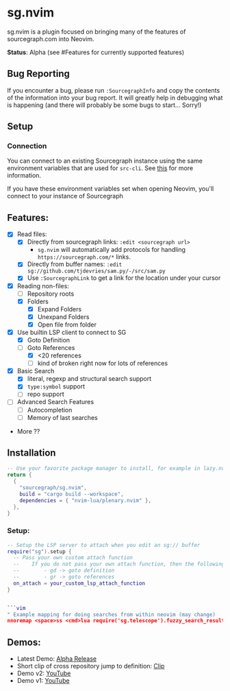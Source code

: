 # sg.nvim

sg.nvim is a plugin focused on bringing many of the features of sourcegraph.com into Neovim.

**Status**: Alpha (see #Features for currently supported features)

## Bug Reporting

If you encounter a bug, please run `:SourcegraphInfo` and copy the contents of the information into your bug report.
It will greatly help in debugging what is happening (and there will probably be some bugs to start... Sorry!)

## Setup

### Connection

You can connect to an existing Sourcegraph instance using the same environment variables
that are used for `src-cli`. See [this](https://github.com/sourcegraph/src-cli#log-into-your-sourcegraph-instance) for more information.

If you have these environment variables set when opening Neovim, you'll connect to your
instance of Sourcegraph

## Features:

- [x] Read files:
  - [x] Directly from sourcegraph links: `:edit <sourcegraph url>`
    - `sg.nvim` will automatically add protocols for handling `https://sourcegraph.com/*` links.
  - [x] Directly from buffer names: `:edit sg://github.com/tjdevries/sam.py/-/src/sam.py`
  - [x] Use `:SourcegraphLink` to get a link for the location under your cursor
- [x] Reading non-files:
  - [ ] Repository roots
  - [x] Folders
    - [x] Expand Folders
    - [x] Unexpand Folders
    - [x] Open file from folder
- [x] Use builtin LSP client to connect to SG
  - [x] Goto Definition
  - [ ] Goto References
    - [x] <20 references
    - [ ] kind of broken right now for lots of references
- [x] Basic Search
  - [x] literal, regexp and structural search support
  - [x] `type:symbol` support
  - [ ] repo support
- [ ] Advanced Search Features
  - [ ] Autocompletion
  - [ ] Memory of last searches
- More ??

## Installation

```lua
-- Use your favorite package manager to install, for example in lazy.nvim
return {
  {
    "sourcegraph/sg.nvim",
    build = "cargo build --workspace",
    dependencies = { "nvim-lua/plenary.nvim" },
  },
}
```
### Setup:

```lua
-- Setup the LSP server to attach when you edit an sg:// buffer
require("sg").setup {
  -- Pass your own custom attach function
  --    If you do not pass your own attach function, then the following maps are provide:
  --        - gd -> goto definition
  --        - gr -> goto references
  on_attach = your_custom_lsp_attach_function
}


```vim
" Example mapping for doing searches from within neovim (may change)
nnoremap <space>ss <cmd>lua require('sg.telescope').fuzzy_search_results()<CR>
```

## Demos:

- Latest Demo: [Alpha Release](https://youtu.be/j5sfHG3z3ao)
- Short clip of cross repository jump to definition: [Clip](https://clips.twitch.tv/AmazonianSullenSwordBloodTrail-l8H5WKEd8sNpEdIT)
- Demo v2: [YouTube](https://www.youtube.com/watch?v=RCyBnAx-4Q4)
- Demo v1: [YouTube](https://youtu.be/iCdsD6MiLQs)

